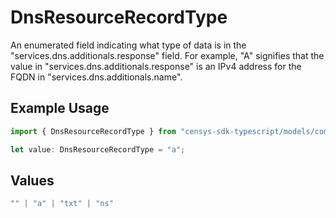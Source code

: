 # DnsResourceRecordType

An enumerated field indicating what type of data is in the "services.dns.additionals.response" field. For example, "A" signifies that the value in "services.dns.additionals.response" is an IPv4 address for the FQDN in "services.dns.additionals.name".

## Example Usage

```typescript
import { DnsResourceRecordType } from "censys-sdk-typescript/models/components";

let value: DnsResourceRecordType = "a";
```

## Values

```typescript
"" | "a" | "txt" | "ns"
```